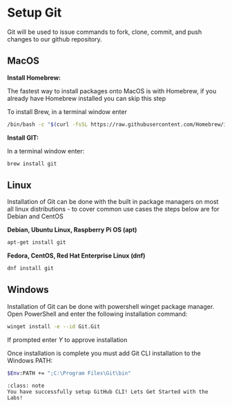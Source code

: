 # Setup Git 
Git will be used to issue commands to fork, clone, commit, and push changes to our github repository.
## MacOS
**Install Homebrew:**

The fastest way to install packages onto MacOS is with Homebrew, if you already have Homebrew installed you can skip this step

To install Brew, in a terminal window enter

``` sh
/bin/bash -c "$(curl -fsSL https://raw.githubusercontent.com/Homebrew/install/HEAD/install.sh)"
```

**Install GIT:**

In a terminal window enter:

``` sh
brew install git
```
## Linux

Installation of Git can be done with the built in package managers on most all linux distributions - to cover common use cases the steps below are for Debian and CentOS

**Debian, Ubuntu Linux, Raspberry Pi OS (apt)**
``` sh
apt-get install git
```
**Fedora, CentOS, Red Hat Enterprise Linux (dnf)**

``` sh
dnf install git
```

## Windows

Installation of Git can be done with powershell winget package manager. Open PowerShell and enter the following installation command:

``` sh
winget install -e --id Git.Git
```

If prompted enter *Y* to approve installation

Once installation is complete you must add Git CLI installation to the Windows PATH:

```sh
$Env:PATH += ";C:\Program Files\Git\bin"
```

```{admonition} Git Setup Complete! 
:class: note
You have successfully setup GitHub CLI! Lets Get Started with the Labs!
```
